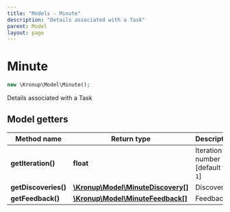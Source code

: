 ```yaml
---
title: "Models - Minute"
description: "Details associated with a Task"
parent: Model
layout: page
---
```


# Minute

```php
new \Kronup\Model\Minute();
```

Details associated with a Task

## Model getters

Method name | Return type | Description
------------ | ------------- | -------------
**getIteration()** | **float** | Iteration number   [default to `1`]
**getDiscoveries()** | [**\Kronup\Model\MinuteDiscovery[]**](../MinuteDiscovery) | Discoveries
**getFeedback()** | [**\Kronup\Model\MinuteFeedback[]**](../MinuteFeedback) | Feedback

